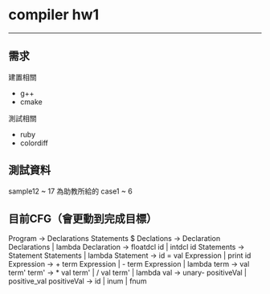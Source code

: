 # compiler hw1

---

## 需求

建置相關

 - g++
 - cmake

測試相關

 - ruby
 - colordiff

## 測試資料

sample12 ~ 17 為助教所給的 case1 ~ 6

## 目前CFG（會更動到完成目標）
Program -> Declarations Statements $
Declations -> Declaration Declarations
            | lambda
Declaration -> floatdcl id
             | intdcl id
Statements -> Statement Statements
            | lambda
Statement -> id = val Expression
           | print id
Expression -> + term Expression
            | - term Expression
            | lambda
term -> val term'
term' -> * val term'
	   | / val term'
	   | lambda
val -> unary- positiveVal
     | positive_val
positiveVal -> id
			  | inum
			  | fnum

